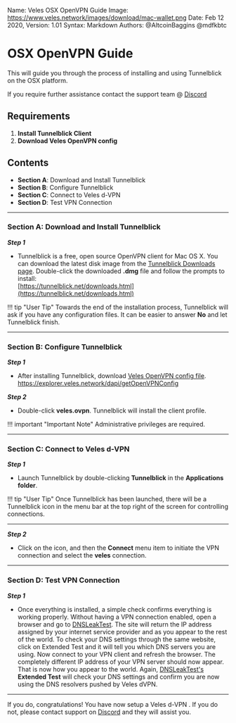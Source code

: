 Name:           Veles OSX OpenVPN Guide
Image:          https://www.veles.network/images/download/mac-wallet.png
Date:           Feb 12 2020,
Version: 		1.01
Syntax:         Markdown
Authors:        @AltcoinBaggins @mdfkbtc

# OSX OpenVPN Guide 
This will guide you through the process of installing and using Tunnelblick on the OSX platform.  

If you require further assistance contact the support team @ [Discord](https://discord.gg/P528fGg)

## Requirements
1) **Install Tunnelblick Client**
2) **Download Veles OpenVPN config**

## Contents
* **Section A**: Download and Install Tunnelblick
* **Section B**: Configure Tunnelblick
* **Section C**: Connect to Veles d-VPN
* **Section D**: Test VPN Connection
***

### Section A: Download and Install Tunnelblick

***Step 1***  

* Tunnelblick is a free, open source OpenVPN client for Mac OS X. You can download the latest disk image from the [Tunnelblick Downloads page](https://tunnelblick.net/downloads.html). Double-click the downloaded **.dmg** file and follow the prompts to install:  
[https://tunnelblick.net/downloads.html](https://tunnelblick.net/downloads.html)  

!!! tip "User Tip"
	Towards the end of the installation process, Tunnelblick will ask if you have any configuration files. It can be easier to answer **No** and let Tunnelblick finish. 

***

### Section B: Configure Tunnelblick

***Step 1***  

* After installing Tunnelblick, download [Veles OpenVPN config file](https://explorer.veles.network/dapi/getOpenVPNConfig).  
https://explorer.veles.network/dapi/getOpenVPNConfig

***Step 2***  

* Double-click **veles.ovpn**. Tunnelblick will install the client profile.
  
!!! important "Important Note"
	Administrative privileges are required.  

***

### Section C: Connect to Veles d-VPN 

***Step 1***  

* Launch Tunnelblick by double-clicking **Tunnelblick** in the **Applications folder**.

!!! tip "User Tip"
	Once Tunnelblick has been launched, there will be a Tunnelblick icon in the menu bar at the top right of the screen for controlling connections.

***

***Step 2***  

* Click on the icon, and then the **Connect** menu item to initiate the VPN connection and select the **veles** connection.  

***

### Section D: Test VPN Connection

***Step 1***  

* Once everything is installed, a simple check confirms everything is working properly. Without having a VPN connection enabled, open a browser and go to [DNSLeakTest](https://www.dnsleaktest.com/).
The site will return the IP address assigned by your internet service provider and as you appear to the rest of the world. To check your DNS settings through the same website, click on Extended Test and it will tell you which DNS servers you are using.
Now connect to your VPN client and refresh the browser. The completely different IP address of your VPN server should now appear. That is now how you appear to the world. Again, [DNSLeakTest's](https://www.dnsleaktest.com/) **Extended Test** will check your DNS settings and confirm you are now using the DNS resolvers pushed by Veles dVPN.

***

If you do, congratulations! You have now setup a Veles d-VPN . If you do not, please contact support on [Discord](https://discord.gg/P528fGg) and they will assist you.  
